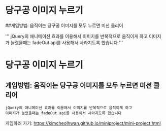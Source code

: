 # 당구공 이미지 누르기

##게임방법: 움직이는 당구공 이미지를 모두 누르면 미션 클리어

'''
jQuery의 애니메이션 효과를 이용해서 이미지를 반복적으로 움직이게 하고 
이미지가 눌렸을때는 fadeOut api를 사용해서 사라지도록 했습니다
'''

#  당구공 이미지 누르기

## 게임방법: 움직이는 당구공 이미지를 모두 누르면 미션 클리어



```
jQuery의 애니메이션 효과를 이용해서 이미지를 반복적으로 움직이게 하고 
이미지가 눌렸을때는 fadeOut api를 사용해서 사라지도록 했습니다
```

게임하러 가기: <https://kimcheolhwan.github.io/miniproject/mini-project.html>
